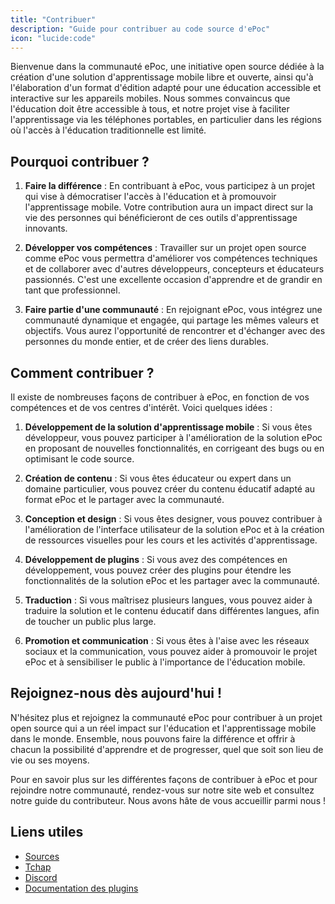 ```yaml
---
title: "Contribuer"
description: "Guide pour contribuer au code source d'ePoc"
icon: "lucide:code"
---
```


Bienvenue dans la communauté ePoc, une initiative open source dédiée à la création d'une solution d'apprentissage mobile libre et ouverte, ainsi qu'à l'élaboration d'un format d'édition adapté pour une éducation accessible et interactive sur les appareils mobiles. Nous sommes convaincus que l'éducation doit être accessible à tous, et notre projet vise à faciliter l'apprentissage via les téléphones portables, en particulier dans les régions où l'accès à l'éducation traditionnelle est limité.

## Pourquoi contribuer ?

1. **Faire la différence** : En contribuant à ePoc, vous participez à un projet qui vise à démocratiser l'accès à l'éducation et à promouvoir l'apprentissage mobile. Votre contribution aura un impact direct sur la vie des personnes qui bénéficieront de ces outils d'apprentissage innovants.

2. **Développer vos compétences** : Travailler sur un projet open source comme ePoc vous permettra d'améliorer vos compétences techniques et de collaborer avec d'autres développeurs, concepteurs et éducateurs passionnés. C'est une excellente occasion d'apprendre et de grandir en tant que professionnel.

3. **Faire partie d'une communauté** : En rejoignant ePoc, vous intégrez une communauté dynamique et engagée, qui partage les mêmes valeurs et objectifs. Vous aurez l'opportunité de rencontrer et d'échanger avec des personnes du monde entier, et de créer des liens durables.

## Comment contribuer ?

Il existe de nombreuses façons de contribuer à ePoc, en fonction de vos compétences et de vos centres d'intérêt. Voici quelques idées :

1. **Développement de la solution d'apprentissage mobile** : Si vous êtes développeur, vous pouvez participer à l'amélioration de la solution ePoc en proposant de nouvelles fonctionnalités, en corrigeant des bugs ou en optimisant le code source.

2. **Création de contenu** : Si vous êtes éducateur ou expert dans un domaine particulier, vous pouvez créer du contenu éducatif adapté au format ePoc et le partager avec la communauté.

3. **Conception et design** : Si vous êtes designer, vous pouvez contribuer à l'amélioration de l'interface utilisateur de la solution ePoc et à la création de ressources visuelles pour les cours et les activités d'apprentissage.

4. **Développement de plugins** : Si vous avez des compétences en développement, vous pouvez créer des plugins pour étendre les fonctionnalités de la solution ePoc et les partager avec la communauté.

5. **Traduction** : Si vous maîtrisez plusieurs langues, vous pouvez aider à traduire la solution et le contenu éducatif dans différentes langues, afin de toucher un public plus large.

6. **Promotion et communication** : Si vous êtes à l'aise avec les réseaux sociaux et la communication, vous pouvez aider à promouvoir le projet ePoc et à sensibiliser le public à l'importance de l'éducation mobile.

## Rejoignez-nous dès aujourd'hui !

N'hésitez plus et rejoignez la communauté ePoc pour contribuer à un projet open source qui a un réel impact sur l'éducation et l'apprentissage mobile dans le monde. Ensemble, nous pouvons faire la différence et offrir à chacun la possibilité d'apprendre et de progresser, quel que soit son lieu de vie ou ses moyens.

Pour en savoir plus sur les différentes façons de contribuer à ePoc et pour rejoindre notre communauté, rendez-vous sur notre site web et consultez notre guide du contributeur. Nous avons hâte de vous accueillir parmi nous !

## Liens utiles

- [Sources](https://github.com/ePoc-app)
- [Tchap](https://www.tchap.gouv.fr/#/room/#epoc:agent.education.tchap.gouv.fr)
- [Discord](https://discord.gg/xzSVeuPEtH)
- [Documentation des plugins](plugins.md)
